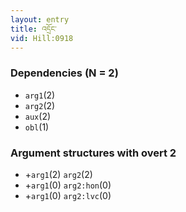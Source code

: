 ```yaml
---
layout: entry
title: འདྲོང་
vid: Hill:0918
---
```

### Dependencies (N = 2)
* `arg1`(2)
* `arg2`(2)
* `aux`(2)
* `obl`(1)
### Argument structures with overt 2
* +`arg1`(2) `arg2`(2)
* +`arg1`(0) `arg2:hon`(0)
* +`arg1`(0) `arg2:lvc`(0)
